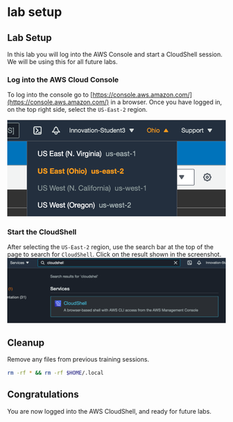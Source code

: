 # lab setup

## Lab Setup
In this lab you will log into the AWS Console and start a CloudShell session. We will be using this for all future labs. 

### Log into the AWS Cloud Console
To log into the console go to [https://console.aws.amazon.com/](https://console.aws.amazon.com/) in a browser. Once you have logged in, on the top right side, select the `US-East-2` region. 

![region](images/region.png)

### Start the CloudShell 
After selecting the `US-East-2` region, use the search bar at the top of the page to search for `CloudShell`. Click on the result shown in the screenshot.
![cloudshell](images/cloudshell.png)

## Cleanup
Remove any files from previous training sessions.
```bash
rm -rf * && rm -rf $HOME/.local
```

## Congratulations
You are now logged into the AWS CloudShell, and ready for future labs. 
